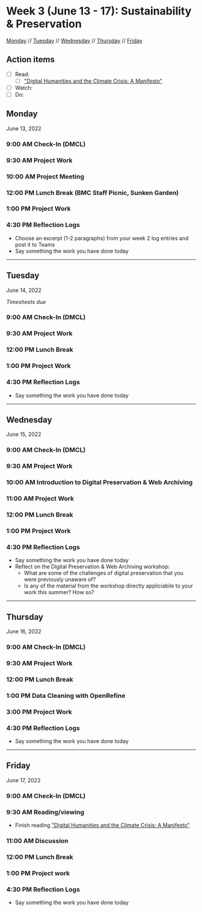 # Week 3 (June 13 - 17): Sustainability & Preservation

[Monday](#monday) // [Tuesday](#tuesday) // [Wednesday](#wednesday) // [Thursday](#thursday) // [Friday](#friday)

## Action items
- [ ] Read: 
  - [ ] ["Digital Humanities and the Climate Crisis: A Manifesto"](https://dhc-barnard.github.io/dhclimate/)
- [ ] Watch:
- [ ] Do:

## Monday
June 13, 2022

### 9:00 AM Check-In (DMCL)

### 9:30 AM Project Work

### 10:00 AM Project Meeting

### 12:00 PM Lunch Break (BMC Staff Picnic, Sunken Garden)

### 1:00 PM Project Work

### 4:30 PM Reflection Logs
- Choose an excerpt (1-2 paragraphs) from your week 2 log entries and post it to Teams
- Say something the work you have done today

---

## Tuesday
June 14, 2022

*Timesheets due*

### 9:00 AM Check-In (DMCL)

### 9:30 AM Project Work

### 12:00 PM Lunch Break

### 1:00 PM Project Work

### 4:30 PM Reflection Logs
- Say something the work you have done today

---

## Wednesday
June 15, 2022

### 9:00 AM Check-In (DMCL)

### 9:30 AM Project Work

### 10:00 AM Introduction to Digital Preservation & Web Archiving

### 11:00 AM Project Work

### 12:00 PM Lunch Break

### 1:00 PM Project Work

### 4:30 PM Reflection Logs
- Say something the work you have done today
- Reflect on the Digital Preservation & Web Archiving workshop:
  - What are some of the challenges of digital preservation that you were previously unaware of?
  - Is any of the material from the workshop directly appliciabile to your work this summer? How so?

---

## Thursday
June 16, 2022

### 9:00 AM Check-In (DMCL)

### 9:30 AM Project Work

### 12:00 PM Lunch Break

### 1:00 PM Data Cleaning with OpenRefine

### 3:00 PM Project Work

### 4:30 PM Reflection Logs
- Say something the work you have done today

---

## Friday
June 17, 2022

### 9:00 AM Check-In (DMCL)

### 9:30 AM Reading/viewing
- Finish reading ["Digital Humanities and the Climate Crisis: A Manifesto"](https://dhc-barnard.github.io/dhclimate/)

### 11:00 AM Discussion

### 12:00 PM Lunch Break

### 1:00 PM Project work

### 4:30 PM Reflection Logs
- Say something the work you have done today
